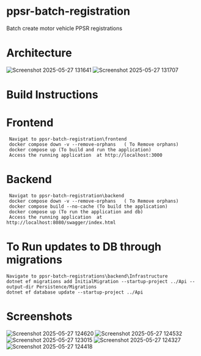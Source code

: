 ﻿# ppsr-batch-registration
Batch create motor vehicle PPSR registrations

# Architecture

![Screenshot 2025-05-27 131641](https://github.com/user-attachments/assets/d0f83398-6148-4ed6-9db5-35fe0a819b61)
![Screenshot 2025-05-27 131707](https://github.com/user-attachments/assets/5267a38a-fe71-4937-9f72-e37c8229c289)

# Build Instructions

# Frontend
	 Navigat to ppsr-batch-registration\frontend
	 docker compose down -v --remove-orphans   ( To Remove orphans)
	 docker compose up (To build and run the application)
	 Access the running application  at http://localhost:3000

# Backend
	 Navigat to ppsr-batch-registration\backend
	 docker compose down -v --remove-orphans   ( To Remove orphans)
	 docker compose build --no-cache (To build the application)
	 docker compose up (To run the application and db)
	 Access the running application  at http://localhost:8080/swagger/index.html

# To Run updates to DB through migrations
	Navigate to ppsr-batch-registrations\backend\Infrastructure
	dotnet ef migrations add InitialMigration --startup-project ../Api --output-dir Persistence/Migrations
	dotnet ef database update --startup-project ../Api

# Screenshots

![Screenshot 2025-05-27 124620](https://github.com/user-attachments/assets/cde85323-9f78-423a-afa3-1242663f7db8)
![Screenshot 2025-05-27 124532](https://github.com/user-attachments/assets/c0942bae-69b9-4488-a02b-5a8105710d2d)
![Screenshot 2025-05-27 123015](https://github.com/user-attachments/assets/3883d73e-c29c-4fcd-bbe5-6cf946e50831)
![Screenshot 2025-05-27 124327](https://github.com/user-attachments/assets/779faec5-9a87-4d36-84af-91a9068667de)
![Screenshot 2025-05-27 124418](https://github.com/user-attachments/assets/87f5d5f8-03b0-4b64-99de-2b1a81edb461)



